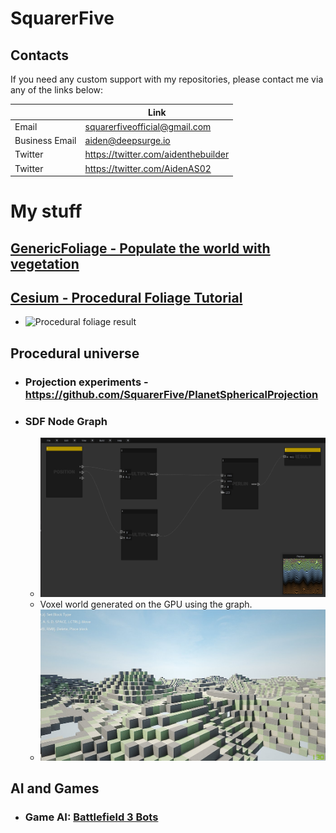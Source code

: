 # SquarerFive

## Contacts

If you need any custom support with my repositories, please contact me via any of the links below:

|                | Link                                |
|----------------|-------------------------------------|
| Email          | squarerfiveofficial@gmail.com       |
| Business Email | aiden@deepsurge.io                  |
| Twitter        | https://twitter.com/aidenthebuilder |
| Twitter        | https://twitter.com/AidenAS02       |


# My stuff

## [GenericFoliage - Populate the world with vegetation](https://github.com/SquarerFive/GenericFoliage/)

## [Cesium - Procedural Foliage Tutorial](https://cesium.com/learn/unreal/unreal-procedural-foliage/)
- ![Procedural foliage result](https://prismic-io.s3.amazonaws.com/cesium/9f8e323f-fb09-4946-b76d-59a0fed026e5_foliage470.png)


## Procedural universe
- ### Projection experiments - https://github.com/SquarerFive/PlanetSphericalProjection
- ### SDF Node Graph 
  - ![Voxel node graph](doc/nodeGraph.png)
  - Voxel world generated on the GPU using the graph.
  - ![World generated using the graph](doc/12SDD_voxelcraft.png)

## AI and Games
- ### Game AI: [Battlefield 3 Bots](https://github.com/SquarerFive/bf3-bots)
